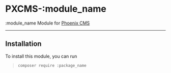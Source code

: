 # PXCMS-:module_name

:module_name Module for [Phoenix CMS](https://github.com/cysha/PhoenixCMS)

---

## Installation

To install this module, you can run

> `composer require :package_name`



